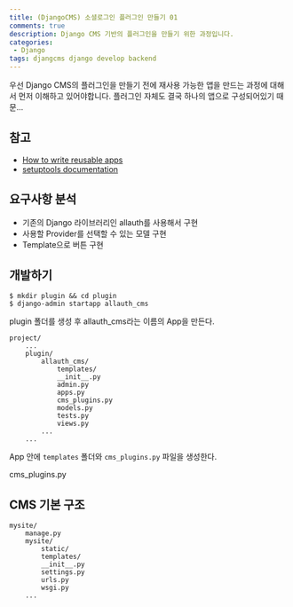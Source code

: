```yaml
---
title: (DjangoCMS) 소셜로그인 플러그인 만들기 01
comments: true
description: Django CMS 기반의 플러그인을 만들기 위한 과정입니다.
categories:
 - Django
tags: djangcms django develop backend
---
```



우선 Django CMS의 플러그인을 만들기 전에 재사용 가능한 앱을 만드는 과정에 대해서 먼저 이해하고 있어야합니다.
플러그인 자체도 결국 하나의 앱으로 구성되어있기 때문...

## 참고

- [How to write reusable apps](https://docs.djangoproject.com/en/2.2/intro/reusable-apps/)
- [setuptools documentation](https://setuptools.readthedocs.io/en/latest/)

## 요구사항 분석

- 기존의 Django 라이브러리인 allauth를 사용해서 구현
- 사용할 Provider를 선택할 수 있는 모델 구현
- Template으로 버튼 구현

## 개발하기

```
$ mkdir plugin && cd plugin
$ django-admin startapp allauth_cms
```

plugin 폴더를 생성 후 allauth_cms라는 이름의 App을 만든다.

```
project/
    ...
    plugin/
        allauth_cms/
            templates/
            __init__.py
            admin.py
            apps.py
            cms_plugins.py
            models.py
            tests.py
            views.py
        ...
    ...
```

App 안에 `templates` 폴더와 `cms_plugins.py` 파일을 생성한다.

cms_plugins.py
## CMS 기본  구조

```
mysite/
    manage.py
    mysite/
        static/
        templates/
        __init__.py
        settings.py
        urls.py
        wsgi.py
    ...
```